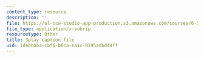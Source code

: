 ```yaml
---
content_type: resource
description: ''
file: https://ol-ocw-studio-app-production.s3.amazonaws.com/courses/6-370-the-battlecode-programming-competition-january-iap-2013/1debbbbacbf6b8caba1c0195adbd48ff_tbsYFzmk_24.srt
file_type: application/x-subrip
resourcetype: Other
title: 3play caption file
uid: 1debbbba-cbf6-b8ca-ba1c-0195adbd48ff
---
```

